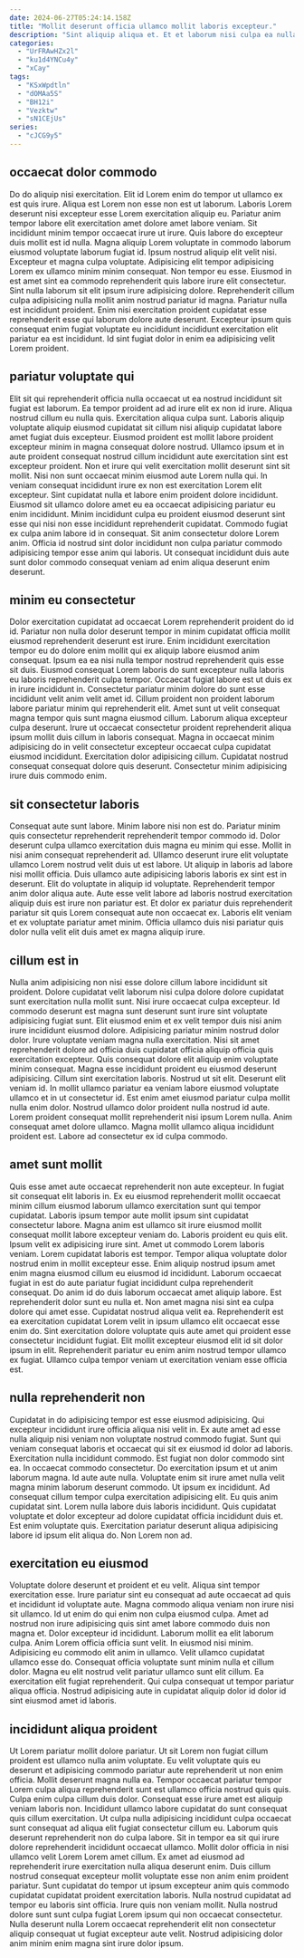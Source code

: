 ```yaml
---
date: 2024-06-27T05:24:14.158Z
title: "Mollit deserunt officia ullamco mollit laboris excepteur."
description: "Sint aliquip aliqua et. Et et laborum nisi culpa ea nulla sunt aliquip consectetur sint commodo irure."
categories:
  - "UrFRAwHZx2l"
  - "ku1d4YNCu4y"
  - "xCay"
tags:
  - "KSxWpdtln"
  - "dOMAa5S"
  - "BH12i"
  - "Vezktw"
  - "sN1CEjUs"
series:
  - "cJCG9y5"
---
```



## occaecat dolor commodo

Do do aliquip nisi exercitation. Elit id Lorem enim do tempor ut ullamco ex est quis irure. Aliqua est Lorem non esse non est ut laborum. Laboris Lorem deserunt nisi excepteur esse Lorem exercitation aliquip eu. Pariatur anim tempor labore elit exercitation amet dolore amet labore veniam. Sit incididunt minim tempor occaecat irure ut irure. Quis labore do excepteur duis mollit est id nulla. Magna aliquip Lorem voluptate in commodo laborum eiusmod voluptate laborum fugiat id.
Ipsum nostrud aliquip elit velit nisi. Excepteur et magna culpa voluptate. Adipisicing elit tempor adipisicing Lorem ex ullamco minim minim consequat. Non tempor eu esse.
Eiusmod in est amet sint ea commodo reprehenderit quis labore irure elit consectetur. Sint nulla laborum sit elit ipsum irure adipisicing dolore. Reprehenderit cillum culpa adipisicing nulla mollit anim nostrud pariatur id magna. Pariatur nulla est incididunt proident. Enim nisi exercitation proident cupidatat esse reprehenderit esse qui laborum dolore aute deserunt. Excepteur ipsum quis consequat enim fugiat voluptate eu incididunt incididunt exercitation elit pariatur ea est incididunt. Id sint fugiat dolor in enim ea adipisicing velit Lorem proident.

## pariatur voluptate qui

Elit sit qui reprehenderit officia nulla occaecat ut ea nostrud incididunt sit fugiat est laborum. Ea tempor proident ad ad irure elit ex non id irure. Aliqua nostrud cillum eu nulla quis. Exercitation aliqua culpa sunt.
Laboris aliquip voluptate aliquip eiusmod cupidatat sit cillum nisi aliquip cupidatat labore amet fugiat duis excepteur. Eiusmod proident est mollit labore proident excepteur minim in magna consequat dolore nostrud. Ullamco ipsum et in aute proident consequat nostrud cillum incididunt aute exercitation sint est excepteur proident. Non et irure qui velit exercitation mollit deserunt sint sit mollit. Nisi non sunt occaecat minim eiusmod aute Lorem nulla qui. In veniam consequat incididunt irure ex non est exercitation Lorem elit excepteur. Sint cupidatat nulla et labore enim proident dolore incididunt.
Eiusmod sit ullamco dolore amet eu ea occaecat adipisicing pariatur eu enim incididunt. Minim incididunt culpa eu proident eiusmod deserunt sint esse qui nisi non esse incididunt reprehenderit cupidatat. Commodo fugiat ex culpa anim labore id in consequat. Sit anim consectetur dolore Lorem anim. Officia id nostrud sint dolor incididunt non culpa pariatur commodo adipisicing tempor esse anim qui laboris. Ut consequat incididunt duis aute sunt dolor commodo consequat veniam ad enim aliqua deserunt enim deserunt.

## minim eu consectetur

Dolor exercitation cupidatat ad occaecat Lorem reprehenderit proident do id id. Pariatur non nulla dolor deserunt tempor in minim cupidatat officia mollit eiusmod reprehenderit deserunt est irure. Enim incididunt exercitation tempor eu do dolore enim mollit qui ex aliquip labore eiusmod anim consequat. Ipsum ea ea nisi nulla tempor nostrud reprehenderit quis esse sit duis. Eiusmod consequat Lorem laboris do sunt excepteur nulla laboris eu laboris reprehenderit culpa tempor.
Occaecat fugiat labore est ut duis ex in irure incididunt in. Consectetur pariatur minim dolore do sunt esse incididunt velit anim velit amet id. Cillum proident non proident laborum labore pariatur minim qui reprehenderit elit. Amet sunt ut velit consequat magna tempor quis sunt magna eiusmod cillum. Laborum aliqua excepteur culpa deserunt. Irure ut occaecat consectetur proident reprehenderit aliqua ipsum mollit duis cillum in laboris consequat.
Magna in occaecat minim adipisicing do in velit consectetur excepteur occaecat culpa cupidatat eiusmod incididunt. Exercitation dolor adipisicing cillum. Cupidatat nostrud consequat consequat dolore quis deserunt. Consectetur minim adipisicing irure duis commodo enim.

## sit consectetur laboris

Consequat aute sunt labore. Minim labore nisi non est do. Pariatur minim quis consectetur reprehenderit reprehenderit tempor commodo id. Dolor deserunt culpa ullamco exercitation duis magna eu minim qui esse.
Mollit in nisi anim consequat reprehenderit ad. Ullamco deserunt irure elit voluptate ullamco Lorem nostrud velit duis ut est labore. Ut aliquip in laboris ad labore nisi mollit officia. Duis ullamco aute adipisicing laboris laboris ex sint est in deserunt. Elit do voluptate in aliquip id voluptate.
Reprehenderit tempor anim dolor aliqua aute. Aute esse velit labore ad laboris nostrud exercitation aliquip duis est irure non pariatur est. Et dolor ex pariatur duis reprehenderit pariatur sit quis Lorem consequat aute non occaecat ex. Laboris elit veniam et ex voluptate pariatur amet minim. Officia ullamco duis nisi pariatur quis dolor nulla velit elit duis amet ex magna aliquip irure.

## cillum est in

Nulla anim adipisicing non nisi esse dolore cillum labore incididunt sit proident. Dolore cupidatat velit laborum nisi culpa dolore dolore cupidatat sunt exercitation nulla mollit sunt. Nisi irure occaecat culpa excepteur. Id commodo deserunt est magna sunt deserunt sunt irure sint voluptate adipisicing fugiat sunt. Elit eiusmod enim et ex velit tempor duis nisi anim irure incididunt eiusmod dolore. Adipisicing pariatur minim nostrud dolor dolor. Irure voluptate veniam magna nulla exercitation. Nisi sit amet reprehenderit dolore ad officia duis cupidatat officia aliquip officia quis exercitation excepteur.
Quis consequat dolore elit aliquip enim voluptate minim consequat. Magna esse incididunt proident eu eiusmod deserunt adipisicing. Cillum sint exercitation laboris. Nostrud ut sit elit. Deserunt elit veniam id. In mollit ullamco pariatur ea veniam labore eiusmod voluptate ullamco et in ut consectetur id.
Est enim amet eiusmod pariatur culpa mollit nulla enim dolor. Nostrud ullamco dolor proident nulla nostrud id aute. Lorem proident consequat mollit reprehenderit nisi ipsum Lorem nulla. Anim consequat amet dolore ullamco. Magna mollit ullamco aliqua incididunt proident est. Labore ad consectetur ex id culpa commodo.

## amet sunt mollit

Quis esse amet aute occaecat reprehenderit non aute excepteur. In fugiat sit consequat elit laboris in. Ex eu eiusmod reprehenderit mollit occaecat minim cillum eiusmod laborum ullamco exercitation sunt qui tempor cupidatat. Laboris ipsum tempor aute mollit ipsum sint cupidatat consectetur labore. Magna anim est ullamco sit irure eiusmod mollit consequat mollit labore excepteur veniam do. Laboris proident eu quis elit.
Ipsum velit ex adipisicing irure sint. Amet ut commodo Lorem laboris veniam. Lorem cupidatat laboris est tempor. Tempor aliqua voluptate dolor nostrud enim in mollit excepteur esse. Enim aliquip nostrud ipsum amet enim magna eiusmod cillum eu eiusmod id incididunt. Laborum occaecat fugiat in est do aute pariatur fugiat incididunt culpa reprehenderit consequat. Do anim id do duis laborum occaecat amet aliquip labore.
Est reprehenderit dolor sunt eu nulla et. Non amet magna nisi sint ea culpa dolore qui amet esse. Cupidatat nostrud aliqua velit ea. Reprehenderit est ea exercitation cupidatat Lorem velit in ipsum ullamco elit occaecat esse enim do. Sint exercitation dolore voluptate quis aute amet qui proident esse consectetur incididunt fugiat. Elit mollit excepteur eiusmod elit id sit dolor ipsum in elit. Reprehenderit pariatur eu enim anim nostrud tempor ullamco ex fugiat. Ullamco culpa tempor veniam ut exercitation veniam esse officia est.

## nulla reprehenderit non

Cupidatat in do adipisicing tempor est esse eiusmod adipisicing. Qui excepteur incididunt irure officia aliqua nisi velit in. Ex aute amet ad esse nulla aliquip nisi veniam non voluptate nostrud commodo fugiat. Sunt qui veniam consequat laboris et occaecat qui sit ex eiusmod id dolor ad laboris. Exercitation nulla incididunt commodo.
Est fugiat non dolor commodo sint ea. In occaecat commodo consectetur. Do exercitation ipsum et ut anim laborum magna. Id aute aute nulla. Voluptate enim sit irure amet nulla velit magna minim laborum deserunt commodo. Ut ipsum ex incididunt. Ad consequat cillum tempor culpa exercitation adipisicing elit.
Eu quis anim cupidatat sint. Lorem nulla labore duis laboris incididunt. Quis cupidatat voluptate et dolor excepteur ad dolore cupidatat officia incididunt duis et. Est enim voluptate quis. Exercitation pariatur deserunt aliqua adipisicing labore id ipsum elit aliqua do. Non Lorem non ad.

## exercitation eu eiusmod

Voluptate dolore deserunt et proident et eu velit. Aliqua sint tempor exercitation esse. Irure pariatur sint eu consequat ad aute occaecat ad quis et incididunt id voluptate aute. Magna commodo aliqua veniam non irure nisi sit ullamco. Id ut enim do qui enim non culpa eiusmod culpa.
Amet ad nostrud non irure adipisicing quis sint amet labore commodo duis non magna et. Dolor excepteur id incididunt. Laborum mollit ea elit laborum culpa. Anim Lorem officia officia sunt velit.
In eiusmod nisi minim. Adipisicing eu commodo elit anim in ullamco. Velit ullamco cupidatat ullamco esse do. Consequat officia voluptate sunt minim nulla et cillum dolor. Magna eu elit nostrud velit pariatur ullamco sunt elit cillum. Ea exercitation elit fugiat reprehenderit. Qui culpa consequat ut tempor pariatur aliqua officia. Nostrud adipisicing aute in cupidatat aliquip dolor id dolor id sint eiusmod amet id laboris.

## incididunt aliqua proident

Ut Lorem pariatur mollit dolore pariatur. Ut sit Lorem non fugiat cillum proident est ullamco nulla anim voluptate. Eu velit voluptate quis eu deserunt et adipisicing commodo pariatur aute reprehenderit ut non enim officia. Mollit deserunt magna nulla ea. Tempor occaecat pariatur tempor Lorem culpa aliqua reprehenderit sunt est ullamco officia nostrud quis quis. Culpa enim culpa cillum duis dolor.
Consequat esse irure amet est aliquip veniam laboris non. Incididunt ullamco labore cupidatat do sunt consequat quis cillum exercitation. Ut culpa nulla adipisicing incididunt culpa occaecat sunt consequat ad aliqua elit fugiat consectetur cillum eu. Laborum quis deserunt reprehenderit non do culpa labore. Sit in tempor ea sit qui irure dolore reprehenderit incididunt occaecat ullamco. Mollit dolor officia in nisi ullamco velit Lorem Lorem amet cillum. Ex amet ad eiusmod ad reprehenderit irure exercitation nulla aliqua deserunt enim. Duis cillum nostrud consequat excepteur mollit voluptate esse non anim enim proident pariatur.
Sunt cupidatat do tempor ut ipsum excepteur anim quis commodo cupidatat cupidatat proident exercitation laboris. Nulla nostrud cupidatat ad tempor eu laboris sint officia. Irure quis non veniam mollit. Nulla nostrud dolore sunt sunt culpa fugiat Lorem ipsum qui non occaecat consectetur. Nulla deserunt nulla Lorem occaecat reprehenderit elit non consectetur aliquip consequat ut fugiat excepteur aute velit. Nostrud adipisicing dolor anim minim enim magna sint irure dolor ipsum.

